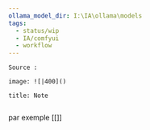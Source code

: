 ```yaml
---
ollama_model_dir: I:\IA\ollama\models
tags:
  - status/wip
  - IA/comfyui
  - workflow
---
```

````ad-tip
Source : 

image: ![|400]()

````

````ad-note
title: Note
 

````

par exemple [[]]

